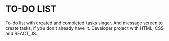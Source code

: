 # TO-DO LIST

To-do list with created and completed tasks singer. And message screen to create tasks, if you don't already have it.
Developer project with HTML, CSS and REACT_JS.